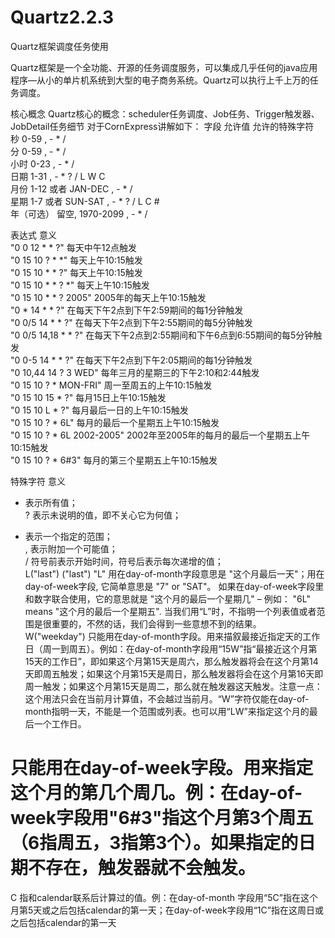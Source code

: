 # Quartz2.2.3
Quartz框架调度任务使用

Quartz框架是一个全功能、开源的任务调度服务，可以集成几乎任何的java应用程序—从小的单片机系统到大型的电子商务系统。Quartz可以执行上千上万的任务调度。

 核心概念
 Quartz核心的概念：scheduler任务调度、Job任务、Trigger触发器、JobDetail任务细节
对于CornExpress讲解如下： 
字段   允许值   允许的特殊字符    
秒    0-59    , - * /    
分    0-59    , - * /    
小时    0-23    , - * /    
日期    1-31    , - * ? / L W C    
月份    1-12 或者 JAN-DEC    , - * /    
星期    1-7 或者 SUN-SAT    , - * ? / L C #    
年（可选）    留空, 1970-2099    , - * /    
  
表达式   意义    
"0 0 12 * * ?"    每天中午12点触发    
"0 15 10 ? * *"    每天上午10:15触发    
"0 15 10 * * ?"    每天上午10:15触发    
"0 15 10 * * ? *"    每天上午10:15触发    
"0 15 10 * * ? 2005"    2005年的每天上午10:15触发    
"0 * 14 * * ?"    在每天下午2点到下午2:59期间的每1分钟触发    
"0 0/5 14 * * ?"    在每天下午2点到下午2:55期间的每5分钟触发     
"0 0/5 14,18 * * ?"    在每天下午2点到2:55期间和下午6点到6:55期间的每5分钟触发     
"0 0-5 14 * * ?"    在每天下午2点到下午2:05期间的每1分钟触发    
"0 10,44 14 ? 3 WED"    每年三月的星期三的下午2:10和2:44触发    
"0 15 10 ? * MON-FRI"    周一至周五的上午10:15触发    
"0 15 10 15 * ?"    每月15日上午10:15触发    
"0 15 10 L * ?"    每月最后一日的上午10:15触发    
"0 15 10 ? * 6L"    每月的最后一个星期五上午10:15触发      
"0 15 10 ? * 6L 2002-2005"    2002年至2005年的每月的最后一个星期五上午10:15触发    
"0 15 10 ? * 6#3"    每月的第三个星期五上午10:15触发     
  
特殊字符   意义    
*    表示所有值；    
?    表示未说明的值，即不关心它为何值；    
-    表示一个指定的范围；    
,    表示附加一个可能值；    
/    符号前表示开始时间，符号后表示每次递增的值；    
L("last")    ("last") "L" 用在day-of-month字段意思是 "这个月最后一天"；用在 day-of-week字段, 它简单意思是 "7" or "SAT"。 如果在day-of-week字段里和数字联合使用，它的意思就是 "这个月的最后一个星期几" – 例如： "6L" means "这个月的最后一个星期五". 当我们用“L”时，不指明一个列表值或者范围是很重要的，不然的话，我们会得到一些意想不到的结果。    
W("weekday")    只能用在day-of-month字段。用来描叙最接近指定天的工作日（周一到周五）。例如：在day-of-month字段用“15W”指“最接近这个月第15天的工作日”，即如果这个月第15天是周六，那么触发器将会在这个月第14天即周五触发；如果这个月第15天是周日，那么触发器将会在这个月第16天即周一触发；如果这个月第15天是周二，那么就在触发器这天触发。注意一点：这个用法只会在当前月计算值，不会越过当前月。“W”字符仅能在day-of-month指明一天，不能是一个范围或列表。也可以用“LW”来指定这个月的最后一个工作日。     
#    只能用在day-of-week字段。用来指定这个月的第几个周几。例：在day-of-week字段用"6#3"指这个月第3个周五（6指周五，3指第3个）。如果指定的日期不存在，触发器就不会触发。     
C    指和calendar联系后计算过的值。例：在day-of-month 字段用“5C”指在这个月第5天或之后包括calendar的第一天；在day-of-week字段用“1C”指在这周日或之后包括calendar的第一天  
